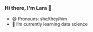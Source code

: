 ### Hi there, I'm Lara 👋

<!--
**aralmr/aralmr** is a ✨ _special_ ✨ repository because its `README.md` (this file) appears on your GitHub profile.

Here are some ideas to get you started:

- 🌱 I’m currently learning data science
- 😄 Pronouns: she/they/him
- 📫 How to reach me: ...
-->

- 😄 Pronouns: she/they/him
- 🌱 I’m currently learning data science
